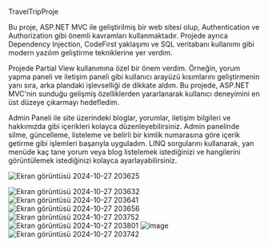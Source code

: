 TravelTripProje

Bu proje, ASP.NET MVC ile geliştirilmiş bir web sitesi olup, Authentication ve Authorization gibi önemli kavramları kullanmaktadır. Projede ayrıca Dependency Injection, CodeFirst yaklaşımı ve SQL veritabanı kullanımı gibi modern yazılım geliştirme tekniklerine yer verdim.

Projede Partial View kullanımına özel bir önem verdim. Örneğin, yorum yapma paneli ve iletişim paneli gibi kullanıcı arayüzü kısımlarını geliştirmenin yanı sıra, arka plandaki işlevselliği de dikkate aldım. Bu projede, ASP.NET MVC'nin sunduğu gelişmiş özelliklerden yararlanarak kullanıcı deneyimini en üst düzeye çıkarmayı hedefledim.

Admin Paneli ile site üzerindeki bloglar, yorumlar, iletişim bilgileri ve hakkımızda gibi içerikleri kolayca düzenleyebilirsiniz. Admin panelinde silme, güncelleme, listeleme ve belirli bir kimlik numarasına göre içerik getirme gibi işlemleri başarıyla uyguladım. LINQ sorgularını kullanarak, yan menüde kaç tane yorum veya blog listelemek istediğinizi ve hangilerini görüntülemek istediğinizi kolayca ayarlayabilirsiniz.


![Ekran görüntüsü 2024-10-27 203625](https://github.com/user-attachments/assets/24150d92-bfdb-4e2d-9c81-4f42beb4cb6e)

![Ekran görüntüsü 2024-10-27 203632](https://github.com/user-attachments/assets/d83c3f6f-2d51-4602-8ceb-82b830dd8900)
![Ekran görüntüsü 2024-10-27 203641](https://github.com/user-attachments/assets/2da44b84-dcb6-439f-bfc3-8c4cabd5f1f5)
![Ekran görüntüsü 2024-10-27 203656](https://github.com/user-attachments/assets/f81e7347-b3a2-4ddf-af37-bcf87d8dd0d4)
![Ekran görüntüsü 2024-10-27 203752](https://github.com/user-attachments/assets/09e4d47e-92db-4c8e-a30a-093f15d4f6cd)
![Ekran görüntüsü 2024-10-27 203801](https://github.com/user-attachments/assets/ff228bee-1ba2-4ea0-a907-7753e683eb6d)
![image](https://github.com/user-attachments/assets/d4207e7a-83dd-4f38-86ac-bd7bffe204a4)
![Ekran görüntüsü 2024-10-27 203742](https://github.com/user-attachments/assets/b8481562-70e8-4f96-8a9c-85e5622e5068)
